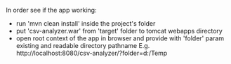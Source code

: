 In order see if the app working:

- run 'mvn clean install' inside the project's folder
- put 'csv-analyzer.war' from 'target' folder to tomcat webapps directory
- open root context of the app in browser and provide with 'folder' param existing and readable directory pathname
E.g. http://localhost:8080/csv-analyzer/?folder=d:/Temp 
